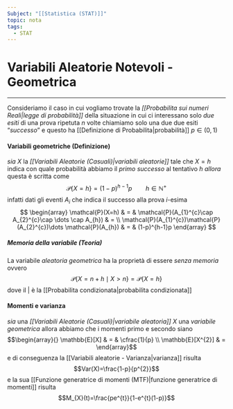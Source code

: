 ```yaml
---
Subject: "[[Statistica (STAT)]]"
topic: nota
tags:
  - STAT
---
```

# Variabili Aleatorie Notevoli - Geometrica
---
Consideriamo il caso in cui vogliamo trovate la _[[Probabilita sui numeri Reali|legge di probabilità]]_  della situazione in cui ci interessano solo _due esiti_ di una prova ripetuta $n$ volte 
chiamiamo solo una due due esiti “_successo_”  e questo ha [[Definizione di Probabilita|probabilità]] $p\in (0,1)$

#### Variabili geometriche (Definizione)
_sia_ $X$ la _[[Variabili Aleatorie (Casuali)|variabili aleatorie]]_ tale che $X=h$ indica  con quale probabilità abbiamo il _primo successo_ al tentativo $h$ 
_allora_ questa è scritta come$$\mathcal{P}\{ X=h \} = (1-p)^{h-1}p \ \ \ \ \ \ \ \ h \in  \mathbb{N}^{+}$$
infatti dati gli eventi $A_{i}$ che indica il successo alla prova $i$-esima$$ \begin{array}
\mathcal{P}(X=h) & = & \mathcal{P}(A_{1}^{c}\cap A_{2}^{c}\cap \dots \cap A_{h}) & = \\
\mathcal{P}(A_{1}^{c})\mathcal{P}(A_{2}^{c})\dots \mathcal{P}(A_{h}) & = & (1-p)^{h-1}p
\end{array}
$$
##### Memoria della variabile (Teoria)
La variabile _aleatoria geometrica_ ha la proprietà di essere _senza memoria_ ovvero $$\mathcal{P}\{X=n+h\mid X>n\}=\mathcal{P}\{X=h\}$$dove il $|$ è la [[Probabilita condizionata|probabilita condizionata]]



#### Momenti  e varianza
_sia_ una _[[Variabili Aleatorie (Casuali)|variabile aleatoria]]_ $X$ una _variabile geometrica_ allora abbiamo che i momenti primo e secondo siano
$$\begin{array}{}
\mathbb{E}[X] & = & \cfrac{1}{p} \\
\mathbb{E}[X^{2}] & =
\end{array}$$ e di conseguenza la [[Variabili aleatorie - Varianza|varianza]] risulta $$Var(X)=\frac{1-p}{p^{2}}$$
e la sua [[Funzione generatrice di momenti (MTF)|funzione generatrice di momenti]] risulta $$M_{X}(t)=\frac{pe^{t}}{1-e^{t}(1-p)}$$ 